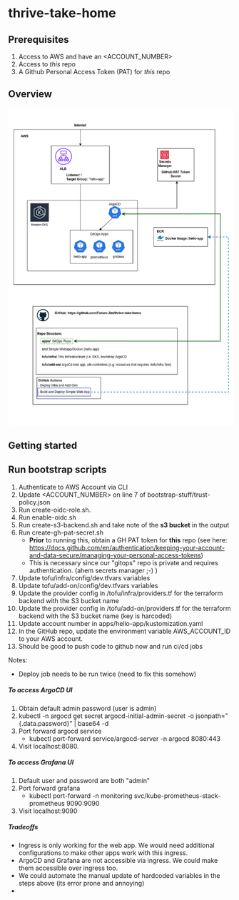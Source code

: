 # thrive-take-home

## Prerequisites
1. Access to AWS and have an <ACCOUNT_NUMBER>
2. Access to *this* repo
3. A Github Personal Access Token (PAT) for *this* repo

## Overview
![Alt text](./images/architecture_diagram.png)

## Getting started
## Run bootstrap scripts
1. Authenticate to AWS Account via CLI
2. Update <ACCOUNT_NUMBER> on line 7 of bootstrap-stuff/trust-policy.json
3. Run create-oidc-role.sh. 
4. Run enable-oidc.sh
5. Run create-s3-backend.sh and take note of the __s3 bucket__ in the output
6. Run create-gh-pat-secret.sh
    - __Prior__ to running this, obtain a GH PAT token for __this__ repo (see here: https://docs.github.com/en/authentication/keeping-your-account-and-data-secure/managing-your-personal-access-tokens)
    - This is necessary since our "gitops" repo is private and requires authentication. (ahem secrets manager ;-) )
6. Update tofu/infra/config/dev.tfvars variables
6. Update tofu/add-on/config/dev.tfvars variables
8. Update the provider config in /tofu/infra/providers.tf for the terraform backend with the S3 bucket name 
8. Update the provider config in /tofu/add-on/providers.tf for the terraform backend with the S3 bucket name (key is harcoded)
9. Update account number in apps/hello-app/kustomization.yaml
10. In the GitHub repo, update the environment variable AWS_ACCOUNT_ID to your AWS account. 
11. Should be good to push code to github now and run ci/cd jobs


Notes:
- Deploy job needs to be run twice (need to fix this somehow)

##### To access ArgoCD UI
1. Obtain default admin password (user is admin)
2. kubectl -n argocd get secret argocd-initial-admin-secret -o jsonpath="{.data.password}" | base64 -d
3. Port forward argocd service
   - kubectl port-forward service/argocd-server -n argocd 8080:443 
5. Visit localhost:8080.

##### To access Grafana UI
1. Default user and password are both "admin"
2. Port forward grafana
    - kubectl port-forward -n monitoring svc/kube-prometheus-stack-prometheus 9090:9090
3. Visit localhost:9090


##### Tradeoffs
- Ingress is only working for the web app. We would need additional configurations to make other apps work with this ingress.
- ArgoCD and Grafana are not accessible via ingress. We could make them accessible over ingress too. 
- We could automate the manual update of hardcoded variables in the steps above (its error prone and annoying)
- 